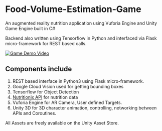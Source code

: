 # Food-Volume-Estimation-Game

An augmented reality nutrition application using Vuforia Engine and Unity Game Engine built in C#

Backend also written using Tensorflow in Python and interfaced via Flask micro-framework for REST based calls.

[![Game Demo Video](https://img.youtube.com/vi/koh-YtudNyA/hqdefault.jpg)](https://www.youtube.com/watch?v=koh-YtudNyA "Object Recognition and Character Animation/Scaling using Unity and Vuforia Engine")

## Components include

1. REST based interface in Python3 using Flask micro-framework.
2. Google Cloud Vision used for getting bounding boxes
3. Tensorflow for Object Detection
4. [Nutritionix API](https://developer.nutritionix.com/ "Nutritionix API") for nutrition data
5. Vuforia Engine for AR Camera, User defined Targets.
6. Unity 3D for 3D character animation, controlling, networking between APIs and Coroutines.

All Assets are freely available on the Unity Asset Store.
